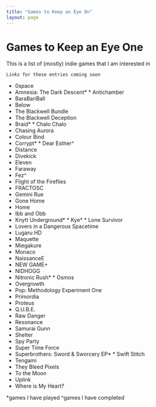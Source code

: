 ```yaml
---
title: "Games to Keep an Eye On"
layout: page
---
```


# Games to Keep an Eye One

This is a list of (mostly) indie games that I am interested in

`Links for these entries coming soon`

* 0space
* Amnesia: The Dark Descent* * Antichamber
* BaraBariBall
* Below
* The Blackwell Bundle
* The Blackwell Deception
* Braid* * Chalo Chalo
* Chasing Aurora
* Colour Bind
* Corrypt* * Dear Esther^
* Distance
* Divekick
* Eleven
* Faraway
* Fez^
* Flight of the Fireflies
* FRACTOSC
* Gemini Rue
* Gone Home
* Home
* Ibb and Obb
* Knytt Underground* * Kye* * Lone Survivor
* Lovers in a Dangerous Spacetime
* Lugaru HD
* Maquette
* Miegakure
* Monaco
* NaissanceE
* NEW GAME+
* NIDHOGG
* Nitronic Rush* * Osmos
* Overgrowth
* Pop: Methodology Experiment One
* Primordia
* Proteus
* Q.U.B.E.
* Raw Danger
* Resonance
* Samurai Gunn
* Shelter
* Spy Party
* Super Time Force
* Superbrothers: Sword & Sworcery EP* * Swift Stitch
* Tengami
* They Bleed Pixels
* To the Moon
* Uplink
* Where is My Heart?

\*games I have played
^games I have completed
